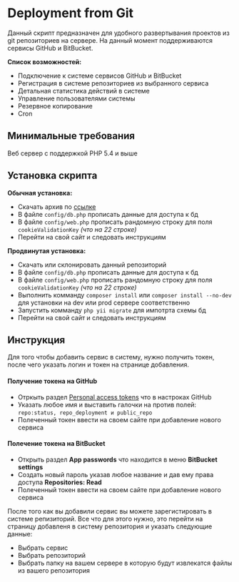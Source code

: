 Deployment from Git
============================

Данный скрипт предназначен для удобного развертывания проектов из git репозиториев на сервере.
На данный момент поддерживаются сервисы GitHub и BitBucket.

**Список возможностей:**
- Подключение к системе сервисов GitHub и BitBucket
- Регистрация в системе репозиториев из выбранного сервиса
- Детальная статистика действий в системе
- Управление пользователями системы
- Резервное копирование
- Cron

Минимальные требования
----------------------

Веб сервер с поддержкой PHP 5.4 и выше

Установка скрипта
-------------------

**Обычная установка:**
- Скачать архив по [ссылке](https://goo.gl/1evhWG)
- В файле `config/db.php` прописать данные для доступа к бд
- В файле `config/web.php` прописать рандомную строку для поля `cookieValidationKey` *(что на 22 строке)*
- Перейти на свой сайт и следовать инструкциям

**Продвинутая установка:**
- Скачать или склонировать данный репозиторий
- В файле `config/db.php` прописать данные для доступа к бд
- В файле `config/web.php` прописать рандомную строку для поля `cookieValidationKey` *(что на 22 строке)*
- Выполнить комманду `composer install` или `composer install --no-dev` для установки на dev или prod сервере соответственно
- Запустить комманду `php yii migrate` для импотрта схемы бд
- Перейти на свой сайт и следовать инструкциям


Инструкция
------------

Для того чтобы добавить сервис в систему, нужно получить токен, после чего указать логин и токен на странице добавления.

#### Получение токена на GitHub
- Отркыть раздел [Personal access tokens](https://github.com/settings/tokens) что в настроках GitHub
- Указать любое имя и выставить галочки на против полей: `repo:status, repo_deployment и public_repo`
- Полеченный токен ввести на своем сайте при добавление нового сервиса

#### Полечение токена на BitBucket
- Открыть раздел **App passwords** что находится в меню **BitBucket settings**
- Создать новый пароль указав любое название и дав ему права доступа **Repositories: Read**
- Полеченный токен ввести на своем сайте при добавление нового сервиса

После того как вы добавили сервис вы можете зарегистировать в системе репизиторий. Все что для этого нужно, это перейти на страницу добавленя в систему репозитория и указать следующие данные:
- Выбрать сервис
- Выбрать репозиторий
- Выбрать папку на вашем сервере в которую будут извлекатся файлы из вашего репозитория

